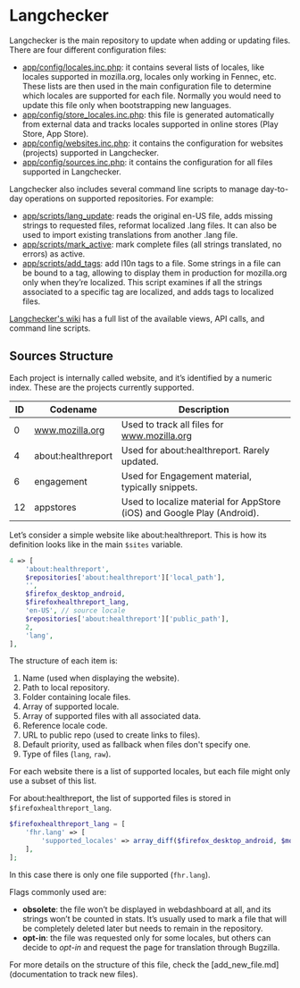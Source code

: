 # Langchecker
Langchecker is the main repository to update when adding or updating files. There are four different configuration files:
* [app/config/locales.inc.php](https://github.com/mozilla-l10n/langchecker/blob/master/app/config/locales.inc.php): it contains several lists of locales, like locales supported in mozilla.org, locales only working in Fennec, etc. These lists are then used in the main configuration file to determine which locales are supported for each file. Normally you would need to update this file only when bootstrapping new languages.
* [app/config/store_locales.inc.php](https://github.com/mozilla-l10n/langchecker/blob/master/app/config/store_locales.inc.php): this file is generated automatically from external data and tracks locales supported in online stores (Play Store, App Store).
* [app/config/websites.inc.php](https://github.com/mozilla-l10n/langchecker/blob/master/app/config/websites.inc.php): it contains the configuration for websites (projects) supported in Langchecker.
* [app/config/sources.inc.php](https://github.com/mozilla-l10n/langchecker/blob/master/app/config/sources.inc.php): it contains the configuration for all files supported in Langchecker.

Langchecker also includes several command line scripts to manage day-to-day operations on supported repositories. For example:
* [app/scripts/lang_update](https://github.com/mozilla-l10n/langchecker/blob/master/app/scripts/lang_update): reads the original en-US file, adds missing strings to requested files, reformat localized .lang files. It can also be used to import existing translations from another .lang file.
* [app/scripts/mark_active](https://github.com/mozilla-l10n/langchecker/blob/master/app/scripts/mark_active): mark complete files (all strings translated, no errors) as active.
* [app/scripts/add_tags](https://github.com/mozilla-l10n/langchecker/blob/master/app/scripts/add_tags): add l10n tags to a file. Some strings in a file can be bound to a tag, allowing to display them in production for mozilla.org only when they’re localized. This script examines if all the strings associated to a specific tag are localized, and adds tags to localized files.

[Langchecker's wiki](https://github.com/mozilla-l10n/langchecker/wiki) has a full list of the available views, API calls, and command line scripts.

## Sources Structure
Each project is internally called website, and it’s identified by a numeric index. These are the projects currently supported.

| ID | Codename | Description |
| --- | --- | --- |
| 0 | www.mozilla.org | Used to track all files for www.mozilla.org |
| 4 | about:healthreport | Used for about:healthreport. Rarely updated. |
| 6 | engagement | Used for Engagement material, typically snippets. |
| 12 | appstores | Used to localize material for AppStore (iOS) and Google Play (Android). |

Let’s consider a simple website like about:healthreport. This is how its definition looks like in the main `$sites` variable.

```PHP
4 => [
    'about:healthreport',
    $repositories['about:healthreport']['local_path'],
    '',
    $firefox_desktop_android,
    $firefoxhealthreport_lang,
    'en-US', // source locale
    $repositories['about:healthreport']['public_path'],
    2,
    'lang',
],
```

The structure of each item is:

1. Name (used when displaying the website).
2. Path to local repository.
3. Folder containing locale files.
4. Array of supported locale.
5. Array of supported files with all associated data.
6. Reference locale code.
7. URL to public repo (used to create links to files).
8. Default priority, used as fallback when files don't specify one.
9. Type of files (`lang`, `raw`).

For each website there is a list of supported locales, but each file might only use a subset of this list.

For about:healthreport, the list of supported files is stored in `$firefoxhealthreport_lang`.

```PHP
$firefoxhealthreport_lang = [
    'fhr.lang' => [
        'supported_locales' => array_diff($firefox_desktop_android, $mozorg_locales),
    ],
];
```

In this case there is only one file supported (`fhr.lang`).

Flags commonly used are:
* **obsolete**: the file won’t be displayed in webdashboard at all, and its strings won’t be counted in stats. It’s usually used to mark a file that will be completely deleted later but needs to remain in the repository.
* **opt-in**: the file was requested only for some locales, but others can decide to *opt-in* and request the page for translation through Bugzilla.

For more details on the structure of this file, check the [add_new_file.md](documentation to track new files).
